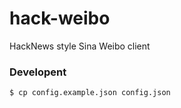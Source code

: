 hack-weibo
==========

HackNews style Sina Weibo client

### Developent

```
$ cp config.example.json config.json
```

